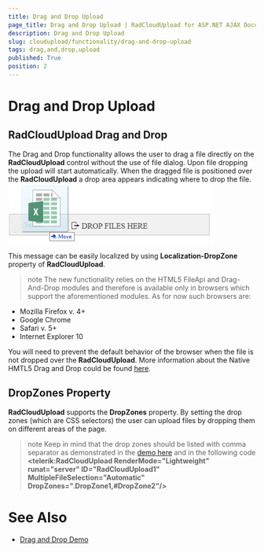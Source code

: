 ```yaml
---
title: Drag and Drop Upload
page_title: Drag and Drop Upload | RadCloudUpload for ASP.NET AJAX Documentation
description: Drag and Drop Upload
slug: cloudupload/functionality/drag-and-drop-upload
tags: drag,and,drop,upload
published: True
position: 2
---
```


# Drag and Drop Upload



## RadCloudUpload Drag and Drop

The Drag and Drop functionality allows the user to drag a file directly on the **RadCloudUpload** control without the use of file dialog. Upon file dropping the upload will start automatically. When the dragged file is positioned over the **RadCloudUpload** a drop area appears indicating where to drop the file.![Drag and Drop Upload](images/cloudupload-drag-and-drop.png)

This message can be easily localized by using **Localization-DropZone** property of **RadCloudUpload**.

>note The new functionality relies on the HTML5 FileApi and Drag-And-Drop modules and therefore is available only in browsers which support the aforementioned modules.
>As for now such browsers are:
>
* Mozilla Firefox v. 4+
* Google Chrome
* Safari v. 5+
* Internet Explorer 10


You will need to prevent the default behavior of the browser when the file is not dropped over the **RadCloudUpload**. More information about the Native HMTL5 Drag and Drop could be found [here](http://www.html5rocks.com/en/tutorials/dnd/basics/).

## DropZones Property

**RadCloudUpload** supports the **DropZones** property. By setting the drop zones (which are CSS selectors) the user can upload files by dropping them on different areas of the page.

>note Keep in mind that the drop zones should be listed with comma separator as demonstrated in the [demo here](http://demos.telerik.com/aspnet-ajax/asyncupload/examples/draganddrop/defaultcs.aspx) and in the following code **\<telerik:RadCloudUpload RenderMode="Lightweight" runat="server" ID="RadCloudUpload1" MultipleFileSelection="Automatic" DropZones=".DropZone1,\#DropZone2"/\>** 
>

# See Also

 * [Drag and Drop Demo](http://demos.telerik.com/aspnet-ajax/asyncupload/examples/draganddrop/defaultcs.aspx?product=asyncupload)
